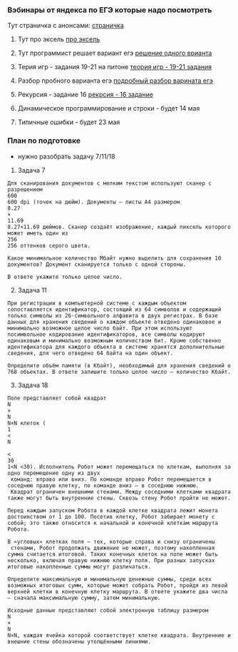 ### Вэбинары от яндекса по ЕГЭ которые надо посмотреть

Тут страничка с анонсами: [страничка](https://education.yandex.ru/ege/go/webinars?utm_campaign=ege&utm_content=email_puids&utm_medium=email&utm_source=crm&utm_term=20240327)

1) Тут про эксель
[про эксель](https://my.mts-link.ru/44081476/1861904067/record-new/2144694736?utm_campaign=ege&utm_content=email_puids&utm_medium=email&utm_source=crm&utm_term=20240327)

2) Тут программист решает вариант егэ
[решение одного врианта](https://my.mts-link.ru/44081476/1351303287/record-new/2039677592?utm_campaign=ege&utm_content=email_puids&utm_medium=email&utm_source=crm&utm_term=20240327)

3) Терия игр - задания 19-21 на питоне
[теория игр - 19-21 задания](https://my.mts-link.ru/44081476/988163085/record-new/1401859130?utm_campaign=ege&utm_content=email_puids&utm_medium=email&utm_source=crm&utm_term=20240327)

4) Разбор пробного варианта егэ
[подробный разбор варината егэ](https://my.mts-link.ru/44081476/1105959039/record-new/926340779?utm_campaign=ege&utm_content=email_puids&utm_medium=email&utm_source=crm&utm_term=20240327)

5) Рекурсия - задание 16
[рекрсия - 16 задание](https://my.mts-link.ru/44081476/1777022189/record-new/1917894986?utm_campaign=ege&utm_content=email_puids&utm_medium=email&utm_source=crm&utm_term=20240327)

6) Динамическое программирование и строки - будет 14 мая

7) Типичные ошибки - будет 23 мая









### План по подготовке
- нужно разобрать задачу 7/11/18

1) Задача 7
```
Для сканирования документов с мелким текстом используют сканер с разрешением 
600
600 dpi (точек на дюйм). Документы — листы А4 размером 
8.27
×
11.69
8.27×11.69 дюймов. Сканер создаёт изображение, каждый пиксель которого может иметь один из 
256
256 оттенков серого цвета.

Какое минимальное количество Мбайт нужно выделить для сохранения 10 документов? Документ сканируется только с одной стороны.

В ответе укажите только целое число.
```
2) Задача 11

```
При регистрации в компьютерной системе с каждым объектом сопоставляется идентификатор, состоящий из 64 символов и содержащий только символы из 26-символьного алфавита в двух регистрах. В базе данных для хранения сведений о каждом объекте отведено одинаковое и минимально возможное целое число байт. При этом используют посимвольное кодирование идентификаторов, все символы кодируют одинаковым и минимально возможным количеством бит. Кроме собственно идентификатора для каждого объекта в системе хранятся дополнительные сведения, для чего отведено 64 байта на один объект.

Определите объём памяти (в Кбайт), необходимый для хранения сведений о 768 объектах. В ответе запишите только целое число — количество Кбайт.
```
3) Задача 18

```
Поле представляет собой квадрат 
N
×
N
N×N клеток (
1
<
N
 
<
30
1<N <30). Исполнитель Робот может перемещаться по клеткам, выполняя за одно перемещение одну из двух
 команд: вправо или вниз. По команде вправо Робот перемещается в соседнюю правую клетку, по команде вниз — в соседнюю нижнюю.
 Квадрат ограничен внешними стенами. Между соседними клетками квадрата также могут быть внутренние стены. Сквозь стену Робот пройти не может.

Перед каждым запуском Робота в каждой клетке квадрата лежит монета достоинством от 1 до 100. Посетив клетку, Робот забирает монету с собой; это также относится к начальной и конечной клеткам маршрута Робота.

В «угловых» клетках поля — тех, которые справа и снизу ограничены
 стенами, Робот продолжать движение не может, поэтому накопленная сумма считается итоговой. Таких конечных клеток на поле может быть несколько, включая правую нижнюю клетку поля. При разных запусках итоговые накопленные суммы могут различаться.

Определите максимальную и минимальную денежные суммы, среди всех возможных итоговых сумм, которые может собрать Робот, пройдя из левой верхней клетки в конечную клетку маршрута. В ответе укажите два числа — сначала максимальную сумму, затем минимальную.

Исходные данные представляют собой электронную таблицу размером
N
×
N
N×N, каждая ячейка которой соответствует клетке квадрата. Внутренние и внешние стены обозначены утолщёнными линиями.
```
